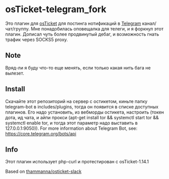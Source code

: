 osTicket-telegram_fork
==============
Это плагин для [osTicket](https://osticket.com) для постинга нотификаций в [Telegram](https://telegram.org) канал/чат/группу.
Мне понадобилась оповещалка для телеги, и я форкнул этот плагин. 
Дописал чуть более продвинутый дебаг, и возможность гнать трафик через SOCKS5 proxy.


## Note
Вряд-ли я буду что-то еще менять, если только какая нить бага не вылезет.

Install
--------
Скачайте этот репозиторий на сервер с остикетом, киньте папку telegram-bot в includes/plugins, тогда он появится в списке доступных плагинов. Его надо установить, из вебморды остикета, настроить (токен дота, ид чата, и айпи прокси (apt-get install tor && systemctl start tor && systemctl enable tor, и тогда этот параметр надо выставить в 127.0.0.1:9050)).
For more information about Telegram Bot, see: https://core.telegram.org/bots/api

Info
------
Этот плагин использует php-curl и протестирован с osTicket-1.14.1

Based on [thammanna/osticket-slack](https://github.com/thammanna/osticket-slack)
